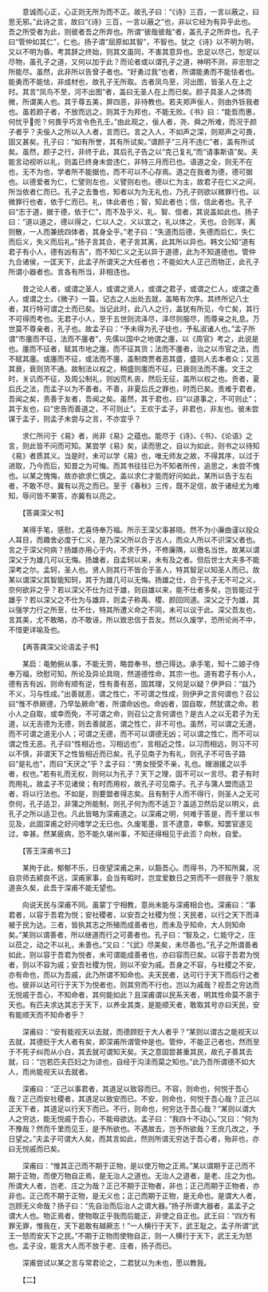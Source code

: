 <!-- { "loadSidebar": true } -->
　　意诚而心正，心正则无所为而不正。故孔子曰：“《诗》三百，一言以蔽之，曰思无邪。”此诗之言，故曰“《诗》三百，一言以蔽之”也，非以它经为有异乎此也。吾之所受者为此，则彼者吾之所弃也。所谓“彼哉彼哉”者，盖孔子之所弃也。孔子曰“管仲如其仁”，仁也。扬子谓“屈原如其智”，不智也。犹之《诗》以不明为明，又以不明为昏。考其辞之终始，则其文虽同，不害其意异也。忠足以尽己，恕足以尽物，虽孔子之道，又何以加于此？而论者或以谓孔子之道，神明不测，非忠恕之所能尽。虽然，此非所以告曾子者也。“好勇过我”也者，所谓能勇而不能怯者也。能勇而不能怯，非成材也，故孔子无所取。古者凤鸟至，河出图，皆圣人在上之时。其言“凤鸟不至，河不出图”者，盖曰无圣人在上而已矣。颜子具圣人之体而微，所谓美人也。其于尊五美，屏四恶，非待教也。若夫郑声佞人，则由外铄我者也。虽若颜子者，不放而远之，则其于为邦也，不能无败。《书》曰：“能哲而惠，何忧乎兜？何畏乎巧言令色孔壬。”由此观之，佞人者，尧、舜之所难，而况于颜子者乎？夫佞人之所以入人者，言而已。言之入人，不如声之深，则郑声之可畏，固又甚矣。孔子曰：“如有所誉，其有所试矣。”谓颜子“三月不违仁”者，盖有所试矣。虽然，颜子之行，非终于此，其后孔子告之以“克己复礼”而“请事斯语”矣。夫能言动视听以礼，则盖已终身未尝违仁，非特三月而已也。语道之全，则无不在也，无不为也，学者所不能据也，而不可以不心存焉。道之在我者为德，德可据也。以德爱者为仁，仁譬则左也，义譬则右也。德以仁为主，故君子在仁义之间，所当依者仁而已。孔子之去鲁也，知者以为为无礼也，乃孔子则欲以微罪行也。以微罪行也者，依于仁而已。礼，体此者也；智，知此者也；信，信此者也。孔子曰“志于道，据于德，依于仁”，而不及乎义、礼、智、信者，其说盖如此也。扬子曰：“道以道之，德以得之，仁以人之，义以宜之，礼以体之，天也。合则浑，离则散，一人而兼统四体者，其身全乎。”老子曰：“失道而后德，失德而后仁，失仁而后义，失义而后礼。”扬子言其合，老子言其离，此其所以异也。韩文公知“道有君子有小人，德有凶有吉”，而不知仁义之无以异于道德，此为不知道德也。管仲九合诸侯，一匡天下，此孟子所谓天之大任者也；不能如大人正己而物正，此孔子所谓小器者也。言各有所当，非相违也。

　　昔之论人者，或谓之圣人，或谓之贤人，或谓之君子，或谓之仁人，或谓之善人，或谓之士。《微子》一篇，记古之人出处去就，盖略有次序。其终所记八士者，其行特可谓之士而已矣。当记此时，此八人之行，盖犹有所见，今亡矣，其行不可得而考也。无君子小人，至于五世则流泽尽，泽尽则服尽，而尊亲之礼息。万世莫不尊亲者，孔子也。故孟子曰：“予未得为孔子徒也，予私淑诸人也。”孟子所谓“市廛而不征，法而不廛者”，先儒以国中之地谓之廛，以《周官》考之，此说是也。廛而不征者，赋其市地之廛，而不征其货；法而不廛者，治之以市官之法，而不赋其廛。或廛而不征，或法而不廛，盖制商贾者恶其盛，盛则人去本者众；又恶其衰，衰则货不通。故制法以权之，稍盛则廛而不征，已衰则法而不廛。文王之时，关讥而不征，及周公制礼，则凶荒札丧，然后无征，盖所以权之也。贡者，夏后氏之法，而孟子以为不善者。不善，非夏后氏之罪也，时而已矣。责难于君者，吾闻之矣，责善于友者，吾闻之矣。虽然，其于君也，曰“以道事之，不可则止”；其于友也，曰“忠告而善道之，不可则止”。王欢于孟子，非君也，非友也。彼未尝谋于孟子，则孟子未尝与之言，不亦宜乎？

　　求仁所问于《易》者，尚非《易》之蕴也。能尽于《诗》、《书》、《论语》之言，则此皆不问而可知。某尝学《易》矣，读而思之，自以为如此，则书之以待知《易》者质其义。当是时，未可以学《易》也，唯无师友之故，不得其序，以过于进取，乃今而后，知昔之为可悔。而其书往往已为不知者所传，追思之，未尝不愧也。以某之愧悔，故亦欲求仁慎之。盖以求仁才能而好问如此，某所以告于左右者，不敢不尽，冀有以亮之而已。至于《春秋》三传，既不足信，故于诸经尤为难知，辱问皆不果答，亦冀有以亮之。

　　【答龚深父书】

　　某得手笔，感慰，尤喜侍奉万福。所示王深父事甚晓。然不为小廉曲谨以投众人耳目，而趣舍必度于仁义，是乃深父所以合于古人，而众人所以不识深父者也。言之于深父何病？扬雄亦用心于内，不求于外，不修廉隅，以徼名当世。故某以谓深父于为雄几可以无悔。扬雄者，自孟轲以来，未有及之者。但后世士大夫多不能深考之尔。孟轲，圣人也。贤人则其行不皆合于圣人，特其智足以知圣人而已。故某以谓深父其智能知轲，其于为雄几可以无悔。扬雄之仕，合于孔子无不可之义，奈何欲非之乎？若以深父不仕为过于雄，则自雄以来，能不仕者多矣，岂皆能过于雄乎？若以深父之不仕为与雄异，则孟子称禹、稷、颜回同道。深父之于为雄，其以强学力行之所至，仕不仕，特其所遭义命之不同，未可以议于此。深父吾友也，言其美，尤不敢略，亦不敢诬，所以致忠信于吾友。然以久废学，恐所论尚不中，不惜更详喻及也。

　　【再答龚深父论语孟子书】

　　某启：黾勉俯从事，不能无劳，略尝奉书，想己得达。承手笔，知十二娘子侍奉万福，欣慰可知。所论及异论具晓，然道德性命，其宗一也。道有君子有小人，德有吉有凶，则命有顺有逆，性有善有恶，固其理，又何足以疑？伊尹曰：“兹乃不义，习与性成。”出善就恶，谓之性亡，不可谓之性成，则伊尹之言何谓也？召公曰“惟不恭厥德，乃早坠厥命”者，所谓命凶也。命凶者，固自取，然犹谓之命。若小人之自取，或幸而免，不可谓之命，则召公之言何谓也？是古人之以无君子为无道，以无吉德为无德，则去善就恶，谓之性亡，非不可也。虽然，可以谓之无道，而不可谓之道无小人；可谓之无德，而不可以谓德无凶；可以谓之性亡，而不可以谓之性无恶。孔子曰“性相近也，习相远也”，言相近之性，以习而相远，则习不可以不慎，非谓天下之性皆相近而已矣。孔子见南子为有礼，则孔子不可告子路曰“是礼也”，而曰“天厌之”乎？孟子曰：“男女授受不亲，礼也。嫂溺援之以手者，权也。”若有礼而无权，则何以为孔子？天下之理，固不可以一言尽。君子有时而用礼，故孟子不见诸侯；有时而用权，故孔子可见南子。孔子与蒲人盟而适卫者，将以行法也。不如是，则要盟者得志矣。且有制于人而不得行，则圣人之无可奈何，孔子适卫，非蒲之所能制，则孔子何为而不适卫？盖适卫然后足以明义，此孔子之所以适卫也。凡此皆略为深甫道之。以深甫之明，何难于答是，而千里以书见及，此固深甫之好问嗜学之无已也。久废笔墨，言不逮意，幸察。知罢官遂见过，幸甚。然某疲病，恐不能久堪州事，不知还得相见于此否？向秋，自爱。

　　【答王深甫书三】

　　某拘于此，郁郁不乐，日夜望深甫之来，以豁吾心。而得书，乃不知所冀，况自京师去颍良不远，深甫家事，会当有暇时，岂宜爱数日之劳而不一顾我乎？朋友道丧久矣，此吾于深甫不能无望也。

　　向说天民与深甫不同。虽蒙丁宁相教，意尚未能与深甫相合也。深甫曰：“事君者，以容于吾君为悦；安社稷者，以安吾之社稷为悦；天民者，以行之天下而泽被于民为达。三者，皆执其志之所殖而成善者也，而未及乎知命，大人则知命矣。”某则以谓善者，所以继道而行之可善者也。孔子曰：“智及之，仁能守之，庄以莅之，动之不以礼，未善也。”又曰：“《武》尽美矣，未尽善也。”孔子之所谓善者如此，则以容于吾君为悦者，未可谓能成善者也，亦曰容而已矣。以容于吾君为悦者，则以不容为戚；安吾社稷为悦，则以不安为戚。吾身之不容，与社稷之不安，亦有命也，而以为吾戚，此乃所谓不知命也。夫天民者，达可行于天下而后行之者也。彼非以达可行于天下为悦者也，则其穷而不行也，岂以为戚哉？视吾之穷达而无悦戚于吾心，不知命者，其何能如此？且深甫谓以民系天者，明其性命莫不禀于天也。有匹夫求达其志于天下，以养全其类，是能顺天者，敢取其号亦曰天民，安有能顺天而不知命者乎？

　　深甫曰：“安有能视天以去就，而德顾贬于大人者乎？”某则以谓古之能视天以去就，其德贬于大人者有矣，即深甫所谓管仲是也。管仲，不能正己者也，然而至于不死子纠而从小白，其去就可谓知天矣。天之意固尝甚重其民，故孔子善其去就，曰：“岂若匹夫匹妇之为谅也，自经于沟渎而莫之知也。”此乃吾所谓德不如大人，而尚能视天以去就者。

　　深甫曰：“正己以事君者，其道足以致容而已。不容，则命也，何悦于吾心哉？正己而安社稷者，其道足以致安而已。不安，则命也，何悦于吾心哉？正己以正天下者，其道足以行天下而已。不行，则命也，何穷达于吾心哉？”某则以谓大人之穷达，能无悦戚于吾心，不能毋欲达。孟子曰：“我四十不动心。”又曰：“何为不豫哉？然而千里而见王，是予所欲也。不遇故去，岂予所欲哉？王庶几改之，予日望之。”夫孟子可谓大人矣，而其言如此，然则所谓无穷达于吾心者，殆非也，亦曰无悦戚而已矣。

　　深甫曰：“惟其正己而不期于正物，是以使万物之正焉。”某以谓期于正己而不期于正物，而使万物自正焉，是无治人之道也。无治人之道者，是老、庄之为也。所谓大人者，岂老、庄之为哉？正己不期于正物者，非也；正己而期于正物者，亦非也。正己而不期于正物，是无义也；正己而期于正物，是无命也。是谓大人者，岂顾无义命哉？扬子曰：“先自治而后治人之谓大器。”扬子所谓大器者，盖孟子之谓大人也。物正焉者，使物取正乎我而后能正，非使之自正也。武王曰：“四方有罪无罪，惟我在，天下曷敢有越厥志！”一人横行于天下，武王耻之。孟子所谓“武王一怒而安天下之民。”不期于正物而使物自正，则一人横行于天下，武王无为怒也。孟子没，能言大人而不放于老、庄者，扬子而已。

　　深甫尝试以某之言与常君论之，二君犹以为未也，愿以教我。

　　【二】

